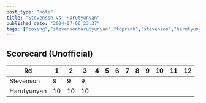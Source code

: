 ```yaml
---
post_type: "note" 
title: "Stevenson vs. Harutyunyan"
published_date: "2024-07-06 23:37"
tags: ["boxing","stevensonharutyunyan","toprank","stevenson","harutyunyan"]
---
```


## Scorecard (Unofficial)

| Rd | 1 | 2 | 3 | 4 | 5 | 6 | 7 | 8 | 9 | 10 | 11 | 12 | 
| --- | --- | --- | --- | --- | --- | --- | --- | --- | --- | --- | --- | --- |
| Stevenson | 9 | 9 | 9 | | | | | | | | | |
| Harutyunyan | 10 | 10 | 10 | | | | | | | | | |